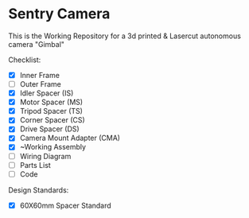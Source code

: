 # Sentry Camera
This is the Working Repository for a 3d printed & Lasercut autonomous camera "Gimbal"

Checklist:
 - [x] Inner Frame
 - [ ] Outer Frame
 - [x] Idler Spacer (IS)
 - [x] Motor Spacer (MS)
 - [x] Tripod Spacer (TS)
 - [x] Corner Spacer (CS)
 - [x] Drive Spacer (DS)
 - [x] Camera Mount Adapter (CMA)
 - [x] ~Working Assembly
 - [ ] Wiring Diagram
 - [ ] Parts List
 - [ ] Code
 
Design Standards:
 - [x] 60X60mm Spacer Standard